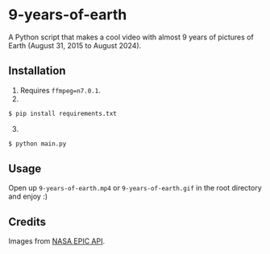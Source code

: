 # 9-years-of-earth

A Python script that makes a cool video with almost 9 years of pictures of Earth (August 31, 2015 to August 2024).

## Installation

1. Requires `ffmpeg=n7.0.1`.
2.
```bash
$ pip install requirements.txt
```
3.
```bash
$ python main.py
```

## Usage

Open up `9-years-of-earth.mp4` or `9-years-of-earth.gif` in the root directory and enjoy :)

## Credits

Images from [NASA EPIC API](https://api.nasa.gov/#epic).
